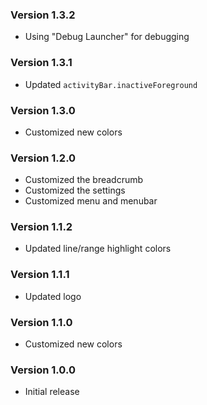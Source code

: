 ### Version 1.3.2
- Using "Debug Launcher" for debugging

### Version 1.3.1
- Updated `activityBar.inactiveForeground`

### Version 1.3.0
- Customized new colors

### Version 1.2.0
- Customized the breadcrumb
- Customized the settings
- Customized menu and menubar

### Version 1.1.2
- Updated line/range highlight colors

### Version 1.1.1
- Updated logo

### Version 1.1.0
- Customized new colors

### Version 1.0.0
- Initial release
